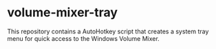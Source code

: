 # volume-mixer-tray
This repository contains a AutoHotkey script that creates a system tray menu for quick access to the Windows Volume Mixer. 
